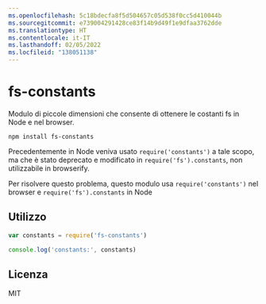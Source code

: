 ```yaml
---
ms.openlocfilehash: 5c18bdecfa8f5d504657c05d538f0cc5d410044b
ms.sourcegitcommit: e739004291428ce83f14b9d49f1e9dfaa3762dde
ms.translationtype: HT
ms.contentlocale: it-IT
ms.lasthandoff: 02/05/2022
ms.locfileid: "138051138"
---
```

# <a name="fs-constants"></a>fs-constants

Modulo di piccole dimensioni che consente di ottenere le costanti fs in Node e nel browser. 

```
npm install fs-constants
```

Precedentemente in Node veniva usato `require('constants')` a tale scopo, ma che è stato deprecato e modificato in `require('fs').constants`, non utilizzabile in browserify.

Per risolvere questo problema, questo modulo usa `require('constants')` nel browser e `require('fs').constants` in Node


## <a name="usage"></a>Utilizzo

``` js
var constants = require('fs-constants')

console.log('constants:', constants)
```

## <a name="license"></a>Licenza

MIT
